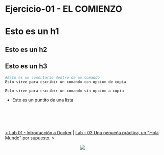 # Ejercicio-01 - EL COMIENZO

# Esto es un h1

## Esto es un h2

## Esto es un h3

```sh
#Esto es un comentario dentro de un comando
Esto sirve para escribir un comando con opcion de copia
```

`Esto sirve para escribir un comando sin opcion a copia`

-   Esto es un puntito de una lista

<br/>
  <p align="center">
    <img src="">
  </p>
<br/>


[< Lab 01 - Introducción a Docker](../lab-01/) | [ Lab - 03 Una pequeña práctica, un "Hola Mundo" por supuesto. >](../lab-03)
<p align="center">
    <img src="../resources/header.png">
</p>
